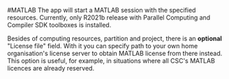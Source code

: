 #MATLAB
The app will start a MATLAB session with the specified resources. Currently, only R2021b release with Parallel Computing and Compiler SDK toolboxes is installed.

Besides of computing resources, partition and project, there is an **optional** "License file" field. With it you can specify path to your own home organisation's license server to obtain MATLAB license from there instead. This option is useful, for example, in situations where all CSC's MATLAB licences are already reserved. 
